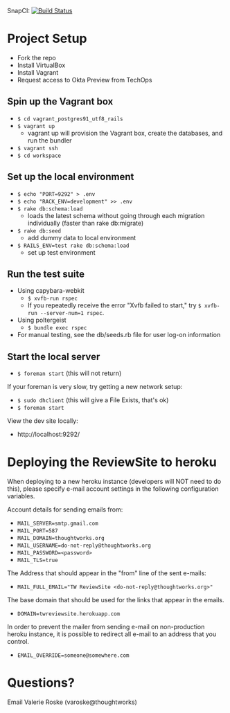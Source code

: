 SnapCI:
[![Build Status](https://snap-ci.com/ReviewSite/ReviewSite/branch/master/build_image)](https://snap-ci.com/ReviewSite/ReviewSite/branch/master)


Project Setup
=============

* Fork the repo
* Install VirtualBox
* Install Vagrant
* Request access to Okta Preview from TechOps


Spin up the Vagrant box
-----------------------

* `$ cd vagrant_postgres91_utf8_rails`
* `$ vagrant up`  
  * vagrant up will provision the Vagrant box, create the databases, and run the bundler
* `$ vagrant ssh`
* `$ cd workspace`


Set up the local environment
----------------------------

* `$ echo "PORT=9292" > .env`
* `$ echo "RACK_ENV=development" >> .env`
* `$ rake db:schema:load`
  * loads the latest schema without going through each migration individually (faster than rake db:migrate)
* `$ rake db:seed`
  * add dummy data to local environment
* `$ RAILS_ENV=test rake db:schema:load`
  * set up test environment
 

Run the test suite
------------------

* Using capybara-webkit
  * `$ xvfb-run rspec`
  * If you repeatedly receive the error "Xvfb failed to start," try `$ xvfb-run --server-num=1 rspec`.
* Using poltergeist
  * `$ bundle exec rspec`
* For manual testing, see the db/seeds.rb file for user log-on information


Start the local server
----------------------

* `$ foreman start` (this will not return)

If your foreman is very slow, try getting a new network setup:

* `$ sudo dhclient` (this will give a File Exists, that's ok)
* `$ foreman start `

View the dev site locally:

* http://localhost:9292/


Deploying the ReviewSite to heroku
==================================

When deploying to a new heroku instance (developers will NOT need to do
this), please specify e-mail account settings in the following configuration
variables.

Account details for sending emails from:

* `MAIL_SERVER=smtp.gmail.com`
* `MAIL_PORT=587`
* `MAIL_DOMAIN=thoughtworks.org`
* `MAIL_USERNAME=do-not-reply@thoughtworks.org`
* `MAIL_PASSWORD=<password>`
* `MAIL_TLS=true`

The Address that should appear in the "from" line of the sent e-mails:

* `MAIL_FULL_EMAIL="TW ReviewSite <do-not-reply@thoughtworks.org>"`

The base domain that should be used for the links that appear in the emails.

* `DOMAIN=twreviewsite.herokuapp.com`

In order to prevent the mailer from sending e-mail on non-production heroku instance, 
it is possible to redirect all e-mail to an address that you control.

* `EMAIL_OVERRIDE=someone@somewhere.com`


Questions?
==========

Email Valerie Roske (varoske@thoughtworks)
